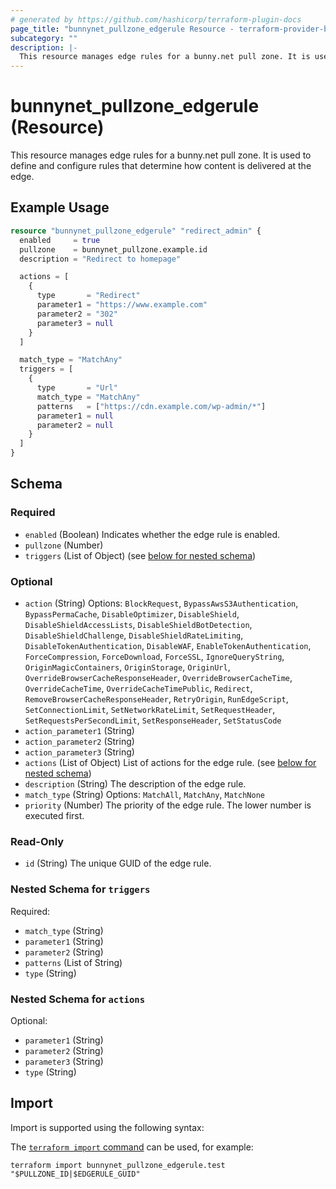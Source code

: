 ```yaml
---
# generated by https://github.com/hashicorp/terraform-plugin-docs
page_title: "bunnynet_pullzone_edgerule Resource - terraform-provider-bunnynet"
subcategory: ""
description: |-
  This resource manages edge rules for a bunny.net pull zone. It is used to define and configure rules that determine how content is delivered at the edge.
---
```


# bunnynet_pullzone_edgerule (Resource)

This resource manages edge rules for a bunny.net pull zone. It is used to define and configure rules that determine how content is delivered at the edge.

## Example Usage

```terraform
resource "bunnynet_pullzone_edgerule" "redirect_admin" {
  enabled     = true
  pullzone    = bunnynet_pullzone.example.id
  description = "Redirect to homepage"

  actions = [
    {
      type       = "Redirect"
      parameter1 = "https://www.example.com"
      parameter2 = "302"
      parameter3 = null
    }
  ]

  match_type = "MatchAny"
  triggers = [
    {
      type       = "Url"
      match_type = "MatchAny"
      patterns   = ["https://cdn.example.com/wp-admin/*"]
      parameter1 = null
      parameter2 = null
    }
  ]
}
```

<!-- schema generated by tfplugindocs -->
## Schema

### Required

- `enabled` (Boolean) Indicates whether the edge rule is enabled.
- `pullzone` (Number)
- `triggers` (List of Object) (see [below for nested schema](#nestedatt--triggers))

### Optional

- `action` (String) Options: `BlockRequest`, `BypassAwsS3Authentication`, `BypassPermaCache`, `DisableOptimizer`, `DisableShield`, `DisableShieldAccessLists`, `DisableShieldBotDetection`, `DisableShieldChallenge`, `DisableShieldRateLimiting`, `DisableTokenAuthentication`, `DisableWAF`, `EnableTokenAuthentication`, `ForceCompression`, `ForceDownload`, `ForceSSL`, `IgnoreQueryString`, `OriginMagicContainers`, `OriginStorage`, `OriginUrl`, `OverrideBrowserCacheResponseHeader`, `OverrideBrowserCacheTime`, `OverrideCacheTime`, `OverrideCacheTimePublic`, `Redirect`, `RemoveBrowserCacheResponseHeader`, `RetryOrigin`, `RunEdgeScript`, `SetConnectionLimit`, `SetNetworkRateLimit`, `SetRequestHeader`, `SetRequestsPerSecondLimit`, `SetResponseHeader`, `SetStatusCode`
- `action_parameter1` (String)
- `action_parameter2` (String)
- `action_parameter3` (String)
- `actions` (List of Object) List of actions for the edge rule. (see [below for nested schema](#nestedatt--actions))
- `description` (String) The description of the edge rule.
- `match_type` (String) Options: `MatchAll`, `MatchAny`, `MatchNone`
- `priority` (Number) The priority of the edge rule. The lower number is executed first.

### Read-Only

- `id` (String) The unique GUID of the edge rule.

<a id="nestedatt--triggers"></a>
### Nested Schema for `triggers`

Required:

- `match_type` (String)
- `parameter1` (String)
- `parameter2` (String)
- `patterns` (List of String)
- `type` (String)


<a id="nestedatt--actions"></a>
### Nested Schema for `actions`

Optional:

- `parameter1` (String)
- `parameter2` (String)
- `parameter3` (String)
- `type` (String)

## Import

Import is supported using the following syntax:

The [`terraform import` command](https://developer.hashicorp.com/terraform/cli/commands/import) can be used, for example:

```shell
terraform import bunnynet_pullzone_edgerule.test "$PULLZONE_ID|$EDGERULE_GUID"
```
